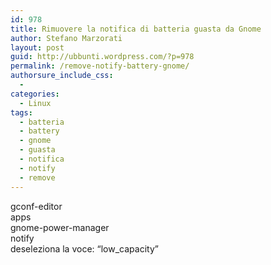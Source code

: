 ```yaml
---
id: 978
title: Rimuovere la notifica di batteria guasta da Gnome
author: Stefano Marzorati
layout: post
guid: http://ubbunti.wordpress.com/?p=978
permalink: /remove-notify-battery-gnome/
authorsure_include_css:
  - 
categories:
  - Linux
tags:
  - batteria
  - battery
  - gnome
  - guasta
  - notifica
  - notify
  - remove
---
```

gconf-editor  
apps  
gnome-power-manager  
notify  
deseleziona la voce: &#8220;low_capacity&#8221;